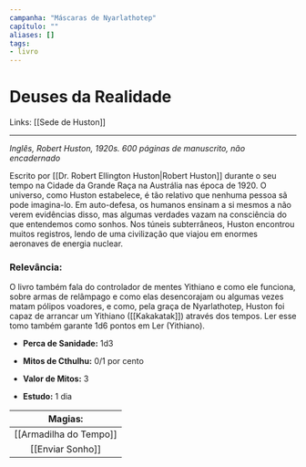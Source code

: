 ```yaml
---
campanha: "Máscaras de Nyarlathotep"
capítulo: ""
aliases: []
tags: 
- livro
---
```


# Deuses da Realidade

Links: [[Sede de Huston]]

---
_Inglês, Robert Huston, 1920s. 600 páginas de manuscrito, não encadernado_

Escrito por [[Dr. Robert Ellington Huston|Robert Huston]] durante o seu tempo na Cidade da Grande Raça na Austrália nas época de 1920. O universo, como Huston estabelece, é tão relativo que nenhuma pessoa sã pode imagina-lo. Em auto-defesa, os humanos ensinam a si mesmos a não verem evidências disso, mas algumas verdades vazam na consciência do que entendemos como sonhos. Nos túneis subterrâneos, Huston encontrou muitos registros, lendo de uma civilização que viajou em enormes aeronaves de energia nuclear.

### **Relevância**: 
O livro também fala do controlador de mentes Yithiano e como ele funciona, sobre armas de relâmpago e como elas desencorajam ou algumas vezes matam pólipos voadores, e como, pela graça de Nyarlathotep, Huston foi capaz de arrancar um Yithiano ([[Kakakatak]]) através dos tempos. Ler esse tomo também garante 1d6 pontos em Ler (Yithiano).


- **Perca de Sanidade:** 1d3

- **Mitos de Cthulhu:**  0/1 por cento

- **Valor de Mitos:** 3

- **Estudo:** 1 dia

|               **Magias:**                |
|:----------------------------------------:|
|              [[Armadilha do Tempo]]              |
| [[Enviar Sonho]] |

